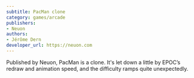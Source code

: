 ```yaml
---
subtitle: PacMan clone
category: games/arcade
publishers:
- Neuon
authors:
- Jérôme Dern
developer_url: https://neuon.com
---
```


Published by Neuon, PacMan is a clone. It's let down a little by EPOC’s redraw and animation speed, and the difficulty ramps quite unexpectedly.
